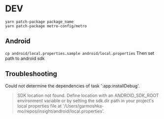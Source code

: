 # DEV

```
yarn patch-package package_name
yarn patch-package metro-config/metro
```

## Android 

`cp android/local.properties.sample android/local.properties`
Then set path to android sdk

## Troubleshooting

Could not determine the dependencies of task ':app:installDebug'.
> SDK location not found. Define location with an ANDROID_SDK_ROOT environment variable or by setting the sdk.dir path in your project's local properties file at '/Users/garmoshka-mo/repos/insight/android/local.properties'.

